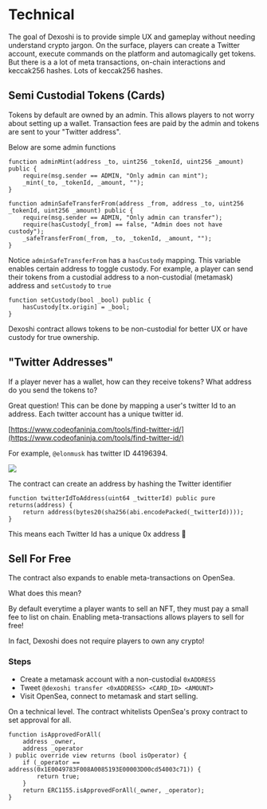 # Technical

The goal of Dexoshi is to provide simple UX and gameplay without needing understand crypto jargon. On the surface, players can create a Twitter account, execute commands on the platform and automagically get tokens. But there is a a lot of meta transactions, on-chain interactions and keccak256 hashes. Lots of keccak256 hashes.

## Semi Custodial Tokens (Cards)

Tokens by default are owned by an admin. This allows players to not worry about setting up a wallet. Transaction fees are paid by the admin and tokens are sent to your "Twitter address".

Below are some admin functions

```solidity
function adminMint(address _to, uint256 _tokenId, uint256 _amount) public {
    require(msg.sender == ADMIN, "Only admin can mint");
    _mint(_to, _tokenId, _amount, "");
}
```

```solidity
function adminSafeTransferFrom(address _from, address _to, uint256 _tokenId, uint256 _amount) public {
    require(msg.sender == ADMIN, "Only admin can transfer");
    require(hasCustody[_from] == false, "Admin does not have custody");
    _safeTransferFrom(_from, _to, _tokenId, _amount, "");
}
```

Notice `adminSafeTransferFrom` has a `hasCustody` mapping. This variable enables certain address to toggle custody. For example, a player can send their tokens from a custodial address to a non-custodial (metamask) address and `setCustody` to `true`

```solidity
function setCustody(bool _bool) public {
    hasCustody[tx.origin] = _bool;
}
```

Dexoshi contract allows tokens to be non-custodial for better UX or have custody for true ownership.

## "Twitter Addresses"

If a player never has a wallet, how can they receive tokens? What address do you send the tokens to?

Great question! This can be done by mapping a user's twitter Id to an address. Each twitter account has a unique twitter id.

[https://www.codeofaninja.com/tools/find-twitter-id/](https://www.codeofaninja.com/tools/find-twitter-id/)

For example, `@elonmusk` has twitter ID 44196394.

![](https://user-images.githubusercontent.com/19412160/210456096-f5ffd607-bf93-4cc6-8861-fbe80de63904.png)

The contract can create an address by hashing the Twitter identifier

```solidity
function twitterIdToAddress(uint64 _twitterId) public pure returns(address) {
    return address(bytes20(sha256(abi.encodePacked(_twitterId))));
}
```

This means each Twitter Id has a unique 0x address :tada:

## Sell For Free

The contract also expands to enable meta-transactions on OpenSea.

What does this mean?

By default everytime a player wants to sell an NFT, they must pay a small fee to list on chain. Enabling meta-transactions allows players to sell for free!

In fact, Dexoshi does not require players to own any crypto!

### Steps

* Create a metamask account with a non-custodial `0xADDRESS`
* Tweet `@dexoshi transfer <0xADDRESS> <CARD_ID> <AMOUNT>`
* Visit OpenSea, connect to metamask and start selling.

On a technical level. The contract whitelists OpenSea's proxy contract to set approval for all.

```solidity
function isApprovedForAll(
    address _owner,
    address _operator
) public override view returns (bool isOperator) {
    if (_operator == address(0x1E0049783F008A0085193E00003D00cd54003c71)) {
        return true;
    }
    return ERC1155.isApprovedForAll(_owner, _operator);
}
```







